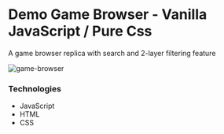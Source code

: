 # Demo Game Browser - Vanilla JavaScript / Pure Css

A game browser replica with search and 2-layer filtering feature

![game-browser](https://res.cloudinary.com/di3ejxszt/image/upload/v1651337569/Portfolio/game-browser/Screen_Shot_2022-04-30_at_19.51.29_xfvgsj.png)

### Technologies

- JavaScript
- HTML
- CSS

